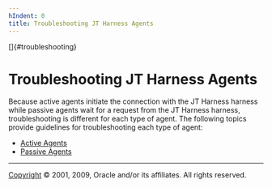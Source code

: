 ```yaml
---
hIndent: 0
title: Troubleshooting JT Harness Agents
---
```


[]{#troubleshooting}

# Troubleshooting JT Harness Agents

Because active agents initiate the connection with the JT Harness harness while passive agents wait
for a request from the JT Harness harness, troubleshooting is different for each type of agent. The
following topics provide guidelines for troubleshooting each type of agent:

-   [Active Agents](troubleshootingActive.html)
-   [Passive Agents](troubleshootingPassive.html)

----------------------------------------------------------------------------------------------------

[Copyright](../copyright.html) © 2001, 2009, Oracle and/or its affiliates. All rights reserved.
